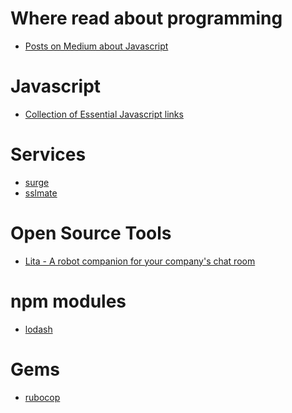 Where read about programming
===

- [Posts on Medium about Javascript](https://medium.com/tag/javascript)

Javascript
===

- [Collection of Essential Javascript links](https://github.com/ericelliott/essential-javascript-links)

Services
====

- [surge](https://surge.sh/)
- [sslmate](https://sslmate.com/)

Open Source Tools
====

- [Lita - A robot companion for your company's chat room](https://www.lita.io/)

npm modules
====

- [lodash](https://lodash.com/)

Gems
===

- [rubocop](https://github.com/bbatsov/rubocop)

